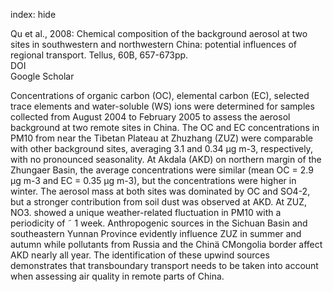 index: hide

<div class="Citation">

  <div class="Citation-body">
    <div class="Citation-text">Qu et al., 2008: Chemical composition of the background aerosol at two sites in southwestern and northwestern China: potential influences of regional transport. <span class="Article-journal">Tellus, </span><span class="Article-volume">60B, </span>657-673pp.</div>
    <div class="Citation-links">
      <div class="CitationLink" data-href="https://doi.org/10.1111/j.1600-0889.2008.00342.x.">
        <div class="CitationLink-icon CitationLink-Doi"></div>
        <div class="CitationLink-text">DOI</div>
      </div>
      <div class="CitationLink" data-href="https://scholar.google.com/scholar?q=10.1111/j.1600-0889.2008.00342.x.">
        <div class="CitationLink-icon CitationLink-Scholar"></div>
        <div class="CitationLink-text">Google Scholar</div>
      </div>
    </div>
  </div>
</div>

Concentrations of organic carbon (OC), elemental carbon (EC), selected trace elements and water-soluble (WS) ions were determined for samples collected from August 2004 to February 2005 to assess the aerosol background at two remote sites in China. The OC and EC concentrations in PM10 from near the Tibetan Plateau at Zhuzhang (ZUZ) were comparable with other background sites, averaging 3.1 and 0.34 μg m-3, respectively, with no pronounced seasonality. At Akdala (AKD) on northern margin of the Zhungaer Basin, the average concentrations were similar (mean OC = 2.9 μg m-3 and EC = 0.35 μg m-3), but the concentrations were higher in winter. The aerosol mass at both sites was dominated by OC and SO4-2, but a stronger contribution from soil dust was observed at AKD. At ZUZ, NO3. showed a unique weather-related fluctuation in PM10 with a periodicity of ˜ 1 week. Anthropogenic sources in the Sichuan Basin and southeastern Yunnan Province evidently influence ZUZ in summer and autumn while pollutants from Russia and the Chinä CMongolia border affect AKD nearly all year. The identification of these upwind sources demonstrates that transboundary transport needs to be taken into account when assessing air quality in remote parts of China.

<div class="Citation-copy">

</div>